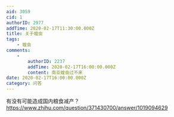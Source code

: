 ```yaml
---
aid: 3059
cid: 1
authorID: 2977
addTime: 2020-02-17T11:30:00.000Z
title: 关于蝗虫
tags:
    - 蝗虫
comments:
    -
        authorID: 2237
        addTime: 2020-02-17T16:00:00.000Z
        content: 南亚蝗虫过不来
date: 2020-02-17T16:00:00.000Z
category: 问答
---
```


有没有可能造成国内粮食减产？ https://www.zhihu.com/question/371430700/answer/1019094629
